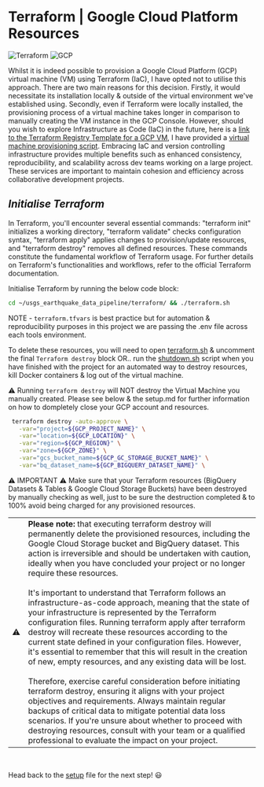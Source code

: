 # Terraform | Google Cloud Platform Resources

![Terraform](https://img.shields.io/badge/Terraform-1.7-black?style=flat&logo=terraform&logoColor=white&labelColor=573EDA)
![GCP](https://img.shields.io/badge/Google_Cloud-3772FF?style=flat&logo=googlecloud&logoColor=white&labelColor=3772FF)

Whilst it is indeed possible to provision a Google Cloud Platform (GCP) virtual machine (VM) using Terraform (IaC), I have opted not to utilise this approach. There are two main reasons for this decision. Firstly, it would necessitate its installation locally & outside of the virtual environment we've established using. Secondly, even if Terraform were locally installed, the provisioning process of a virtual machine takes longer in comparison to manually creating the VM instance in the GCP Console. However, should you wish to explore Infrastructure as Code (IaC) in the future, here is a [link to the Terraform Registry Template for a GCP VM](https://registry.terraform.io/providers/hashicorp/google/latest/docs/resources/compute_instance_template), I have provided a [virtual machine provisioning script](../scripts/virtual_machine.tf). Embracing IaC and version controlling infrastructure provides multiple benefits such as enhanced consistency, reproducibility, and scalability across dev teams working on a large project. These services are important to maintain cohesion and efficiency across collaborative development projects.


## _Initialise Terraform_

In Terraform, you'll encounter several essential commands: "terraform init" initializes a working directory, "terraform validate" checks configuration syntax, "terraform apply" applies changes to provision/update resources, and "terraform destroy" removes all defined resources. These commands constitute the fundamental workflow of Terraform usage. For further details on Terraform's functionalities and workflows, refer to the official Terraform documentation.

Initialise Terraform by running the below code block: 

```bash
cd ~/usgs_earthquake_data_pipeline/terraform/ && ./terraform.sh
```

NOTE - `terraform.tfvars` is best practice but for automation & reproducibility purposes in this project we are passing the .env file across each tools environment. 

To delete these resources, you will need to open [terraform.sh](../setup/terraform.sh) & uncomment the final `Terraform destroy` block OR.. run the [shutdown.sh](../setup/shutdown.sh) script when you have finished with the project for an automated way to destroy resources, kill Docker containers & log out of the virtual machine. 

⚠️ Running `terraform destroy` will NOT destroy the Virtual Machine you manually created. Please see below & the setup.md for further information on how to dompletely close your GCP account and resources. 

```bash
 terraform destroy -auto-approve \
   -var="project=${GCP_PROJECT_NAME}" \
   -var="location=${GCP_LOCATION}" \
   -var="region=${GCP_REGION}" \
   -var="zone=${GCP_ZONE}" \
   -var="gcs_bucket_name=${GCP_GC_STORAGE_BUCKET_NAME}" \
   -var="bq_dataset_name=${GCP_BIGQUERY_DATASET_NAME}" \
```

⚠️ IMPORTANT ⚠️ Make sure that your Terraform resources (BigQuery Datasets & Tables & Google Cloud Storage Buckets) have been destroyed by manually checking as well, just to be sure the destruction completed & to 100% avoid being charged for any provisioned resources. 

<table>
   <tr>
      <td>⚠️</td>
      <td>
         <strong>Please note:</strong>  that executing terraform destroy will permanently delete the provisioned resources, including the Google Cloud Storage bucket and BigQuery dataset. This action is irreversible and should be undertaken with caution, ideally when you have concluded your project or no longer require these resources.
         <br><br>
         It's important to understand that Terraform follows an infrastructure-as-code approach, meaning that the state of your infrastructure is represented by the Terraform configuration files. Running terraform apply after terraform destroy will recreate these resources according to the current state defined in your configuration files. However, it's essential to remember that this will result in the creation of new, empty resources, and any existing data will be lost.
         <br><br>
         Therefore, exercise careful consideration before initiating terraform destroy, ensuring it aligns with your project objectives and requirements. Always maintain regular backups of critical data to mitigate potential data loss scenarios. If you're unsure about whether to proceed with destroying resources, consult with your team or a qualified professional to evaluate the impact on your project.
      </td>
   </tr>
</table>
<br>

Head back to the [setup](../setup.md) file for the next step! 😃